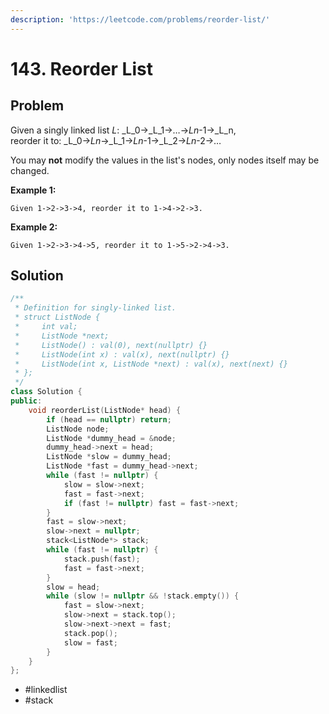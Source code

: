 ```yaml
---
description: 'https://leetcode.com/problems/reorder-list/'
---
```


# 143. Reorder List

## Problem

Given a singly linked list _L_: _L_0→_L_1→…→_Ln_-1→_L_n,  
 reorder it to: _L_0→_Ln_→_L_1→_Ln_-1→_L_2→_Ln_-2→…

You may **not** modify the values in the list's nodes, only nodes itself may be changed.

**Example 1:**

```text
Given 1->2->3->4, reorder it to 1->4->2->3.
```

**Example 2:**

```text
Given 1->2->3->4->5, reorder it to 1->5->2->4->3.
```

## Solution

```cpp
/**
 * Definition for singly-linked list.
 * struct ListNode {
 *     int val;
 *     ListNode *next;
 *     ListNode() : val(0), next(nullptr) {}
 *     ListNode(int x) : val(x), next(nullptr) {}
 *     ListNode(int x, ListNode *next) : val(x), next(next) {}
 * };
 */
class Solution {
public:
    void reorderList(ListNode* head) {
        if (head == nullptr) return;
        ListNode node;
        ListNode *dummy_head = &node;
        dummy_head->next = head;
        ListNode *slow = dummy_head;
        ListNode *fast = dummy_head->next;
        while (fast != nullptr) {
            slow = slow->next;
            fast = fast->next;
            if (fast != nullptr) fast = fast->next;
        }
        fast = slow->next;
        slow->next = nullptr;
        stack<ListNode*> stack;
        while (fast != nullptr) {
            stack.push(fast);
            fast = fast->next;
        }
        slow = head;
        while (slow != nullptr && !stack.empty()) {
            fast = slow->next;
            slow->next = stack.top();
            slow->next->next = fast;
            stack.pop();
            slow = fast;
        }
    }
};
```

* \#linkedlist
* \#stack

